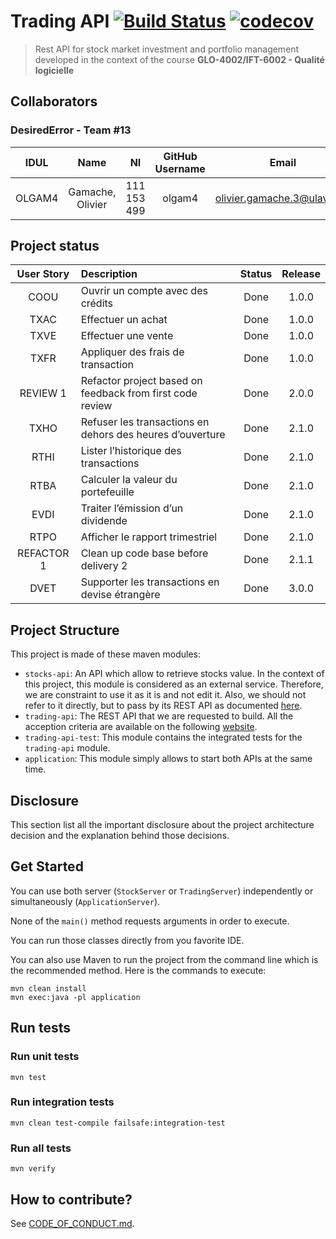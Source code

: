 # Trading API [![Build Status](https://travis-ci.com/GLO4002UL/projet2018-eq13.svg?token=oFRzF26Q45xGBoB8qvZi&branch=develop)](https://travis-ci.com/GLO4002UL/projet2018-eq13) [![codecov](https://codecov.io/gh/GLO4002UL/projet2018-eq13/branch/develop/graph/badge.svg?token=l1Ls2hGM4m)](https://codecov.io/gh/GLO4002UL/projet2018-eq13)

> Rest API for stock market investment and portfolio management developed in the context of the course **GLO-4002/IFT-6002 - Qualité logicielle**

## Collaborators
### DesiredError - Team #13
| IDUL | Name | NI | GitHub Username | Email |
| :---: | :---: | :---: | :---: | :---: |
| OLGAM4 | Gamache, Olivier | 111 153 499 | olgam4 | olivier.gamache.3@ulaval.ca |

## Project status
| User Story | Description | Status | Release |
| :---: | :--- | :---: | :---: |
| COOU | Ouvrir un compte avec des crédits | Done | 1.0.0 |
| TXAC | Effectuer un achat | Done | 1.0.0 |
| TXVE | Effectuer une vente | Done | 1.0.0 |
| TXFR | Appliquer des frais de transaction | Done | 1.0.0 |
| REVIEW 1 | Refactor project based on feedback from first code review | Done | 2.0.0 |
| TXHO | Refuser les transactions en dehors des heures d’ouverture | Done | 2.1.0 |
| RTHI | Lister l’historique des transactions | Done | 2.1.0 |
| RTBA | Calculer la valeur du portefeuille | Done | 2.1.0 |
| EVDI | Traiter l’émission d’un dividende | Done | 2.1.0 |
| RTPO | Afficher le rapport trimestriel | Done | 2.1.0 |
| REFACTOR 1 | Clean up code base before delivery 2 | Done | 2.1.1 |
| DVET | Supporter les transactions en devise étrangère | Done | 3.0.0 |

## Project Structure
This project is made of these maven modules:

  - ``stocks-api``: An API which allow to retrieve stocks value. In the context of this project, this module is considered as an external service. Therefore, we are constraint to use it as it is and not edit it. Also, we should not refer to it directly, but to pass by its REST API as documented [here](https://glo4002stocksapi.docs.apiary.io/).
  - ``trading-api``: The REST API that we are requested to build. All the acception criteria are available on the following [website](http://projet2018.qualitelogicielle.ca/).
  - ``trading-api-test``: This module contains the integrated tests for the ``trading-api`` module.
  - ``application``: This module simply allows to start both APIs at the same time.

## Disclosure
This section list all the important disclosure about the project architecture decision and the explanation behind those decisions.

## Get Started
You can use both server (``StockServer`` or ``TradingServer``) independently or simultaneously (``ApplicationServer``).

None of the ``main()`` method requests arguments in order to execute.

You can run those classes directly from you favorite IDE.

You can also use Maven to run the project from the command line which is the recommended method. Here is the commands to execute:
```{bash}
mvn clean install
mvn exec:java -pl application
```

## Run tests
### Run unit tests
```{bash}
mvn test
```
### Run integration tests
```{bash}
mvn clean test-compile failsafe:integration-test
```
### Run all tests
```{bash}
mvn verify
```

## How to contribute?
See [CODE_OF_CONDUCT.md](CODE_OF_CONDUCT.md).
